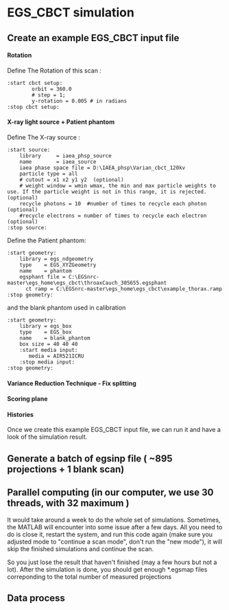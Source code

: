 # EGS_CBCT simulation 

## Create an example EGS_CBCT input file

#### Rotation 

Define The Rotation of this scan :

```
:start cbct setup:
        orbit = 360.0
        # step = 1;
        y-rotation = 0.005 # in radians
:stop cbct setup:
```

#### X-ray light source + Patient phantom

Define The X-ray source :

```
:start source:
	library 	= iaea_phsp_source
	name 		= iaea_source
	iaea phase space file = D:\IAEA_phsp\Varian_cbct_120kv 
	particle type = all
	# cutout = x1 x2 y1 y2  (optional)
	# weight window = wmin wmax, the min and max particle weights to use. If the particle weight is not in this range, it is rejected. (optional)
	recycle photons = 10  #number of times to recycle each photon (optional)
	#recycle electrons = number of times to recycle each electron (optional)
:stop source:
```


Define the Patient phantom: 

```
:start geometry:
    library = egs_ndgeometry
    type    = EGS_XYZGeometry
    name    = phantom
    egsphant file = C:\EGSnrc-master\egs_home\egs_cbct\throaxCauch_305655.egsphant
	  ct ramp = C:\EGSnrc-master\egs_home\egs_cbct\example_thorax.ramp
:stop geometry:
```
and the blank phantom used in calibration
```
:start geometry:
    library = egs_box
    type    = EGS_box
    name    = blank_phantom
    box size = 40 40 40
    :start media input:
       media = AIR521ICRU
    :stop media input:
:stop geometry:
```

#### Variance Reduction Technique - Fix splitting

#### Scoring plane

#### Histories

Once we create this example EGS_CBCT input file, we can run it and have a look of the simulation result.

## Generate a batch of egsinp file ( ~895 projections + 1 blank scan)

## Parallel computing (in our computer, we use 30 threads, with 32 maximum )

It would take around a week to do the whole set of simulations. Sometimes, the MATLAB will encounter into some issue after a few days. 
All you need to do is close it, restart the system, and run this code again (make sure you adjusted mode to "continue a scan mode", don't run the "new mode"), it will skip the finished simulations and continue the scan. 

So you just lose the result that haven't finished (may a few hours but not a lot). After the simulation is done, you should get enough \*.egsmap files correponding to the total number of measured projections

## Data process 

